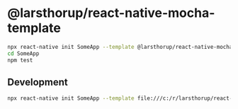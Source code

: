# @larsthorup/react-native-mocha-template

```bash
npx react-native init SomeApp --template @larsthorup/react-native-mocha-template
cd SomeApp
npm test
```

## Development

```bash
npx react-native init SomeApp --template file:///c:/r/larsthorup/react-native-ble-plx-sandbox/packages/@larsthorup/react-native-mocha-template
```
